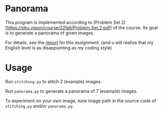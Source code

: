 # Panorama

This program is implemented according to (Problem Set 2)[https://pku.vision/course/22fall/Problem.Set.2.pdf] of the course. Its goal is to generate a panorama of given images.

For details, see the [report](https://github.com/DylanWRh/Computer-Vision-22Fall/raw/main/02-panorama/Report.pdf) for this assignment. (and u will realize that my English level is as disappointing as my coding style)

# Usage

Run `stitching.py` to stitch 2 (example) images.

Run `panorama.py` to generate a panorama of 7 (example) images.

To experiment on your own image, tune image path in the source code of `stitching.py` and/or `panorama.py`.

